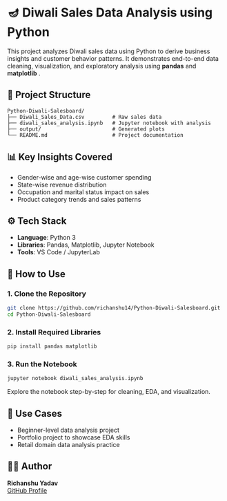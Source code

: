 # 🪔 Diwali Sales Data Analysis using Python

This project analyzes Diwali sales data using Python to derive business insights and customer behavior patterns. It demonstrates end-to-end data cleaning, visualization, and exploratory analysis using **pandas** and **matplotlib** .

## 📁 Project Structure

```
Python-Diwali-Salesboard/
├── Diwali_Sales_Data.csv         # Raw sales data
├── diwali_sales_analysis.ipynb   # Jupyter notebook with analysis
├── output/                       # Generated plots 
└── README.md                     # Project documentation
```

## 📊 Key Insights Covered

- Gender-wise and age-wise customer spending
- State-wise revenue distribution
- Occupation and marital status impact on sales
- Product category trends and sales patterns

## ⚙️ Tech Stack

- **Language**: Python 3
- **Libraries**: Pandas, Matplotlib, Jupyter Notebook
- **Tools**: VS Code / JupyterLab

## 🚀 How to Use

### 1. Clone the Repository

```bash
git clone https://github.com/richanshu14/Python-Diwali-Salesboard.git
cd Python-Diwali-Salesboard
```

### 2. Install Required Libraries

```bash
pip install pandas matplotlib 
```

### 3. Run the Notebook

```bash
jupyter notebook diwali_sales_analysis.ipynb
```

Explore the notebook step-by-step for cleaning, EDA, and visualization.


## 📌 Use Cases

- Beginner-level data analysis project
- Portfolio project to showcase EDA skills
- Retail domain data analysis practice

## 🧑‍💻 Author

**Richanshu Yadav**  
[GitHub Profile](https://github.com/richanshu14)


